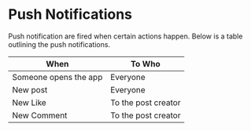 # Push Notifications

Push notification are fired when certain actions happen. Below is a table outlining the push notifications.

| When                  | To Who              |
| -------------         | -------------       |
| Someone opens the app | Everyone            |
| New post              | Everyone            |
| New Like              | To the post creator |
| New Comment           | To the post creator |